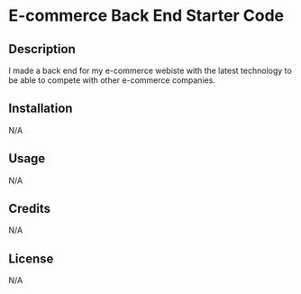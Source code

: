 # E-commerce Back End Starter Code

## Description

I made a back end for my e-commerce webiste with the latest technology to be able to compete with other e-commerce companies.

## Installation

N/A

## Usage

N/A

## Credits

N/A

## License

N/A
